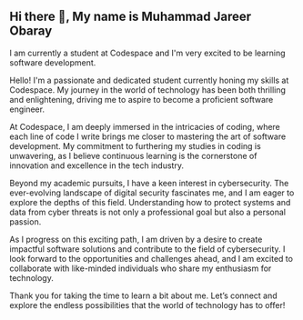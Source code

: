 ## Hi there 👋,   My name is Muhammad Jareer Obaray

I am currently a student at Codespace and I'm very excited to be learning software development.

Hello! I'm a passionate and dedicated student currently honing my skills at Codespace. My journey in the world of technology has been both thrilling and enlightening, driving me to aspire to become a proficient software engineer.

At Codespace, I am deeply immersed in the intricacies of coding, where each line of code I write brings me closer to mastering the art of software development. My commitment to furthering my studies in coding is unwavering, as I believe continuous learning is the cornerstone of innovation and excellence in the tech industry.

Beyond my academic pursuits, I have a keen interest in cybersecurity. The ever-evolving landscape of digital security fascinates me, and I am eager to explore the depths of this field. Understanding how to protect systems and data from cyber threats is not only a professional goal but also a personal passion.

As I progress on this exciting path, I am driven by a desire to create impactful software solutions and contribute to the field of cybersecurity. I look forward to the opportunities and challenges ahead, and I am excited to collaborate with like-minded individuals who share my enthusiasm for technology.

Thank you for taking the time to learn a bit about me. Let’s connect and explore the endless possibilities that the world of technology has to offer!
<!--
**MuhammadJareer190/MuhammadJareer190** is a ✨ _special_ ✨ repository because its `README.md` (this file) appears on your GitHub profile.

Here are some ideas to get you started:

- 🔭 I’m currently working on ...
- 🌱 I’m currently learning ...
- 👯 I’m looking to collaborate on ...
- 🤔 I’m looking for help with ...
- 💬 Ask me about ...
- 📫 How to reach me: ...
- 😄 Pronouns: ...
- ⚡ Fun fact: ...
-->
